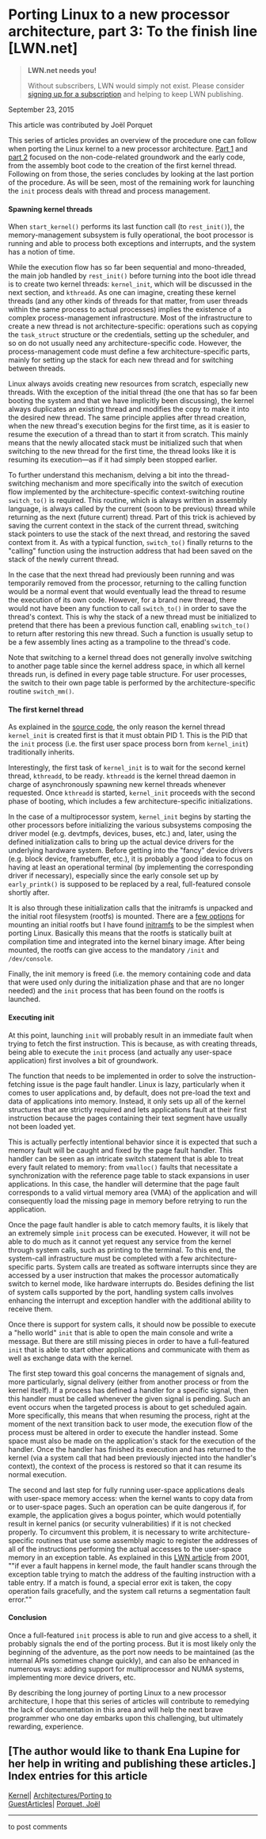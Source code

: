 # Porting Linux to a new processor architecture, part 3: To the finish line [LWN.net]

> **LWN.net needs you!**
> 
> Without subscribers, LWN would simply not exist. Please consider [signing up for a subscription](/Promo/nst-nag2/subscribe) and helping to keep LWN publishing. 

September 23, 2015

This article was contributed by Joël Porquet

This series of articles provides an overview of the procedure one can follow when porting the Linux kernel to a new processor architecture. [Part 1](/Articles/654783/) and [part 2](/Articles/656286/) focused on the non-code-related groundwork and the early code, from the assembly boot code to the creation of the first kernel thread. Following on from those, the series concludes by looking at the last portion of the procedure. As will be seen, most of the remaining work for launching the `init` process deals with thread and process management.

#### Spawning kernel threads

When `start_kernel()` performs its last function call (to `rest_init()`), the memory-management subsystem is fully operational, the boot processor is running and able to process both exceptions and interrupts, and the system has a notion of time.

While the execution flow has so far been sequential and mono-threaded, the main job handled by `rest_init()` before turning into the boot idle thread is to create two kernel threads: `kernel_init`, which will be discussed in the next section, and `kthreadd`. As one can imagine, creating these kernel threads (and any other kinds of threads for that matter, from user threads within the same process to actual processes) implies the existence of a complex process-management infrastructure. Most of the infrastructure to create a new thread is not architecture-specific: operations such as copying the `task_struct` structure or the credentials, setting up the scheduler, and so on do not usually need any architecture-specific code. However, the process-management code must define a few architecture-specific parts, mainly for setting up the stack for each new thread and for switching between threads.

Linux always avoids creating new resources from scratch, especially new threads. With the exception of the initial thread (the one that has so far been booting the system and that we have implicitly been discussing), the kernel always duplicates an existing thread and modifies the copy to make it into the desired new thread. The same principle applies after thread creation, when the new thread's execution begins for the first time, as it is easier to resume the execution of a thread than to start it from scratch. This mainly means that the newly allocated stack must be initialized such that when switching to the new thread for the first time, the thread looks like it is resuming its execution—as if it had simply been stopped earlier.

To further understand this mechanism, delving a bit into the thread-switching mechanism and more specifically into the switch of execution flow implemented by the architecture-specific context-switching routine `switch_to()` is required. This routine, which is always written in assembly language, is always called by the current (soon to be previous) thread while returning as the next (future current) thread. Part of this trick is achieved by saving the current context in the stack of the current thread, switching stack pointers to use the stack of the next thread, and restoring the saved context from it. As with a typical function, `switch_to()` finally returns to the "calling" function using the instruction address that had been saved on the stack of the newly current thread.

In the case that the next thread had previously been running and was temporarily removed from the processor, returning to the calling function would be a normal event that would eventually lead the thread to resume the execution of its own code. However, for a brand new thread, there would not have been any function to call `switch_to()` in order to save the thread's context. This is why the stack of a new thread must be initialized to pretend that there has been a previous function call, enabling `switch_to()` to return after restoring this new thread. Such a function is usually setup to be a few assembly lines acting as a trampoline to the thread's code.

Note that switching to a kernel thread does not generally involve switching to another page table since the kernel address space, in which all kernel threads run, is defined in every page table structure. For user processes, the switch to their own page table is performed by the architecture-specific routine `switch_mm()`.

#### The first kernel thread

As explained in the [source code](http://lxr.free-electrons.com/source/init/main.c?v=4.2#L386), the only reason the kernel thread `kernel_init` is created first is that it must obtain PID 1. This is the PID that the `init` process (i.e. the first user space process born from `kernel_init`) traditionally inherits.

Interestingly, the first task of `kernel_init` is to wait for the second kernel thread, `kthreadd`, to be ready. `kthreadd` is the kernel thread daemon in charge of asynchronously spawning new kernel threads whenever requested. Once `kthreadd` is started, `kernel_init` proceeds with the second phase of booting, which includes a few architecture-specific initializations.

In the case of a multiprocessor system, `kernel_init` begins by starting the other processors before initializing the various subsystems composing the driver model (e.g. devtmpfs, devices, buses, etc.) and, later, using the defined initialization calls to bring up the actual device drivers for the underlying hardware system. Before getting into the "fancy" device drivers (e.g. block device, framebuffer, etc.), it is probably a good idea to focus on having at least an operational terminal (by implementing the corresponding driver if necessary), especially since the early console set up by `early_printk()` is supposed to be replaced by a real, full-featured console shortly after.

It is also through these initialization calls that the initramfs is unpacked and the initial root filesystem (rootfs) is mounted. There are a [few options](https://www.kernel.org/doc/Documentation/early-userspace/README) for mounting an initial rootfs but I have found [initramfs](https://www.kernel.org/doc/Documentation/filesystems/ramfs-rootfs-initramfs.txt) to be the simplest when porting Linux. Basically this means that the rootfs is statically built at compilation time and integrated into the kernel binary image. After being mounted, the rootfs can give access to the mandatory `/init` and `/dev/console`.

Finally, the init memory is freed (i.e. the memory containing code and data that were used only during the initialization phase and that are no longer needed) and the `init` process that has been found on the rootfs is launched.

#### Executing init

At this point, launching `init` will probably result in an immediate fault when trying to fetch the first instruction. This is because, as with creating threads, being able to execute the `init` process (and actually any user-space application) first involves a bit of groundwork.

The function that needs to be implemented in order to solve the instruction-fetching issue is the page fault handler. Linux is lazy, particularly when it comes to user applications and, by default, does not pre-load the text and data of applications into memory. Instead, it only sets up all of the kernel structures that are strictly required and lets applications fault at their first instruction because the pages containing their text segment have usually not been loaded yet.

This is actually perfectly intentional behavior since it is expected that such a memory fault will be caught and fixed by the page fault handler. This handler can be seen as an intricate switch statement that is able to treat every fault related to memory: from `vmalloc()` faults that necessitate a synchronization with the reference page table to stack expansions in user applications. In this case, the handler will determine that the page fault corresponds to a valid virtual memory area (VMA) of the application and will consequently load the missing page in memory before retrying to run the application.

Once the page fault handler is able to catch memory faults, it is likely that an extremely simple `init` process can be executed. However, it will not be able to do much as it cannot yet request any service from the kernel through system calls, such as printing to the terminal. To this end, the system-call infrastructure must be completed with a few architecture-specific parts. System calls are treated as software interrupts since they are accessed by a user instruction that makes the processor automatically switch to kernel mode, like hardware interrupts do. Besides defining the list of system calls supported by the port, handling system calls involves enhancing the interrupt and exception handler with the additional ability to receive them.

Once there is support for system calls, it should now be possible to execute a "hello world" `init` that is able to open the main console and write a message. But there are still missing pieces in order to have a full-featured `init` that is able to start other applications and communicate with them as well as exchange data with the kernel.

The first step toward this goal concerns the management of signals and, more particularly, signal delivery (either from another process or from the kernel itself). If a process has defined a handler for a specific signal, then this handler must be called whenever the given signal is pending. Such an event occurs when the targeted process is about to get scheduled again. More specifically, this means that when resuming the process, right at the moment of the next transition back to user mode, the execution flow of the process must be altered in order to execute the handler instead. Some space must also be made on the application's stack for the execution of the handler. Once the handler has finished its execution and has returned to the kernel (via a system call that had been previously injected into the handler's context), the context of the process is restored so that it can resume its normal execution.

The second and last step for fully running user-space applications deals with user-space memory access: when the kernel wants to copy data from or to user-space pages. Such an operation can be quite dangerous if, for example, the application gives a bogus pointer, which would potentially result in kernel panics (or security vulnerabilities) if it is not checked properly. To circumvent this problem, it is necessary to write architecture-specific routines that use some assembly magic to register the addresses of all of the instructions performing the actual accesses to the user-space memory in an exception table. As explained in this [LWN article](http://lwn.net/2001/0222/kernel.php3) from 2001, ""if ever a fault happens in kernel mode, the fault handler scans through the exception table trying to match the address of the faulting instruction with a table entry. If a match is found, a special error exit is taken, the copy operation fails gracefully, and the system call returns a segmentation fault error.""

#### Conclusion

Once a full-featured `init` process is able to run and give access to a shell, it probably signals the end of the porting process. But it is most likely only the beginning of the adventure, as the port now needs to be maintained (as the internal APIs sometimes change quickly), and can also be enhanced in numerous ways: adding support for multiprocessor and NUMA systems, implementing more device drivers, etc.

By describing the long journey of porting Linux to a new processor architecture, I hope that this series of articles will contribute to remedying the lack of documentation in this area and will help the next brave programmer who one day embarks upon this challenging, but ultimately rewarding, experience.

[The author would like to thank Ena Lupine for her help in writing and publishing these articles.]  
Index entries for this article  
---  
[Kernel](/Kernel/Index)| [Architectures/Porting to](/Kernel/Index#Architectures-Porting_to)  
[GuestArticles](/Archives/GuestIndex/)| [Porquet, Joël](/Archives/GuestIndex/#Porquet_Jol)  
  


* * *

to post comments 
